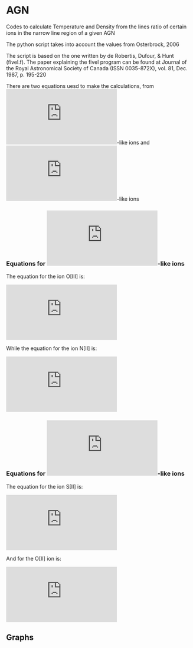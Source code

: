 # AGN
Codes to calculate Temperature and Density from the lines ratio of certain ions in the narrow line region of a given AGN

The python script takes into account the values from Osterbrock, 2006 


The script is based on the one written by de Robertis, Dufour, & Hunt (fivel.f). The paper explaining the fivel program can be found at Journal of the Royal Astronomical Society of Canada (ISSN 0035-872X), vol. 81, Dec. 1987, p. 195-220

There are two equations uesd to make the calculations, from ![2p2](https://latex.codecogs.com/gif.latex?2p%5E2)-like ions and ![2p3](https://latex.codecogs.com/gif.latex?2p%5E3)-like ions 

### Equations for ![2p2](https://latex.codecogs.com/gif.latex?2p%5E2)-like ions




The equation for the ion O[III] is:  

 ![oiii](https://latex.codecogs.com/gif.latex?%5Cfrac%7Bj_%7BDP%7D%7D%7Bj_%7BSD%7D%7D%3D0.054e%5E%7B32976/T%7D%5Cfrac%7B%5Cleft%5B%20%5Cfrac%7BNe%7D%7BT%5E%7B1/2%7D%7D&plus;2.44%5Ctimes%2010%5E5%5Cleft%28%201&plus;0.1107e%5E%7B-32976/T%7D%20%5Cright%29%20%5Cright%5D%7D%20%7B%5Cfrac%7BNe%7D%7BT%5E%7B1/2%7D%7D%20&plus;1692%7D)

While the equation for the ion N[II] is:

 ![nii](https://latex.codecogs.com/gif.latex?%5Cfrac%7Bj_%7BDP%7D%7D%7Bj_%7BSD%7D%7D%3D0.013e%5E%7B25000/T%7D%5Cfrac%7B%5Cleft%5B%20%5Cfrac%7BNe%7D%7BT%5E%7B1/2%7D%7D&plus;1.07%5Ctimes%2010%5E5%5Cleft%28%201&plus;0.106e%5E%7B-25000/T%7D%20%5Cright%29%20%5Cright%5D%7D%20%7B%5Cfrac%7BNe%7D%7BT%5E%7B1/2%7D%7D%20&plus;171%7D)


### Equations for ![2p3](https://latex.codecogs.com/gif.latex?2p%5E3)-like ions


The equation for the ion S[II] is:

 ![sii](https://latex.codecogs.com/gif.latex?%5Cfrac%7Bj_%7B6716%7D%7D%7Bj_%7B6731%7D%7D%3D%5Cfrac%7B3A_%7B6716%7D%7D%7B2A_%7B6731%7D%7D%5Cleft%28%20%5Cfrac%7BN_e%20C&plus;0.26A_%7B6731%7D%7D%7BN_e%20C&plus;0.26A_%7B6716%7D%7D%20%5Cright%29)

And for the O[II] ion is:

 ![oii](https://latex.codecogs.com/gif.latex?%5Cfrac%7Bj_%7B3726%7D%7D%7Bj_%7B3729%7D%7D%3D%5Cfrac%7B3A_%7B3726%7D%7D%7B2A_%7B3729%7D%7D%5Cleft%28%20%5Cfrac%7BN_e%20C&plus;1.60A_%7B3729%7D%7D%7BN_e%20C&plus;1.60A_%7B3726%7D%7D%20%5Cright%29)


## Graphs
